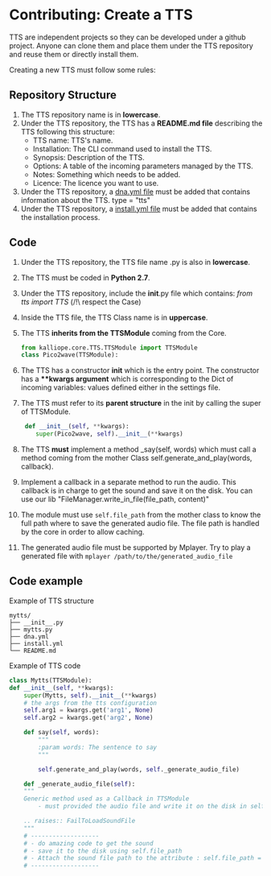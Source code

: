 # Contributing: Create a TTS

TTS are independent projects so they can be developed under a github project.
Anyone can clone them and place them under the TTS repository and reuse them or directly install them.

Creating a new TTS must follow some rules:

## Repository Structure

1. The TTS repository name is in **lowercase**.
2. Under the TTS repository, the TTS has a **README.md file** describing the TTS following this structure:
   - TTS name: TTS's name.
   - Installation: The CLI command used to install the TTS.
   - Synopsis: Description of the TTS.
   - Options: A table of the incoming parameters managed by the TTS.
   - Notes: Something which needs to be added.
   - Licence: The licence you want to use.
3. Under the TTS repository, a [dna.yml file](dna.md) must be added that contains information about the TTS. type = "tts"
4. Under the TTS repository, a [install.yml file](installation_file.md) must be added that contains the installation process.

## Code

1. Under the TTS repository, the TTS file name .py is also in **lowercase**.
2. The TTS must be coded in **Python 2.7**.
3. Under the TTS repository, include the **init**.py file which contains: _from tts import TTS_ (/!\ respect the Case)
4. Inside the TTS file, the TTS Class name is in **uppercase**.
5. The TTS **inherits from the TTSModule** coming from the Core.

   ```python
   from kalliope.core.TTS.TTSModule import TTSModule
   class Pico2wave(TTSModule):
   ```

6. The TTS has a constructor **init** which is the entry point.
   The constructor has a **\*\*kwargs argument** which is corresponding to the Dict of incoming variables: values defined either in the settings file.
7. The TTS must refer to its **parent structure** in the init by calling the super of TTSModule.

   ```python
    def __init__(self, **kwargs):
       super(Pico2wave, self).__init__(**kwargs)
   ```

8. The TTS **must** implement a method \_say(self, words) which must call a method coming from the mother Class self.generate_and_play(words, callback).
9. Implement a callback in a separate method to run the audio.
   This callback is in charge to get the sound and save it on the disk. You can use our lib "FileManager.write_in_file(file_path, content)"
10. The module must use `self.file_path` from the mother class to know the full path where to save the generated audio file. The file path is handled by the core in order to allow caching.
11. The generated audio file must be supported by Mplayer. Try to play a generated file with `mplayer /path/to/the/generated_audio_file`

## Code example

Example of TTS structure

```
mytts/
├── __init__.py
├── mytts.py
├── dna.yml
├── install.yml
└── README.md
```

Example of TTS code

```python
class Mytts(TTSModule):
def __init__(self, **kwargs):
    super(Mytts, self).__init__(**kwargs)
    # the args from the tts configuration
    self.arg1 = kwargs.get('arg1', None)
    self.arg2 = kwargs.get('arg2', None)

    def say(self, words):
        """
        :param words: The sentence to say
        """

        self.generate_and_play(words, self._generate_audio_file)

    def _generate_audio_file(self):
    """
    Generic method used as a Callback in TTSModule
        - must provided the audio file and write it on the disk in self.file_path

    .. raises:: FailToLoadSoundFile
    """
    # -------------------
    # - do amazing code to get the sound
    # - save it to the disk using self.file_path
    # - Attach the sound file path to the attribute : self.file_path = audio_file_path !
    # -------------------

```
